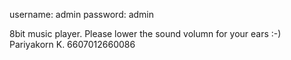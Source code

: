 username: admin
password: admin

8bit music player. Please lower the sound volumn for your ears :-)
Pariyakorn K. 6607012660086
